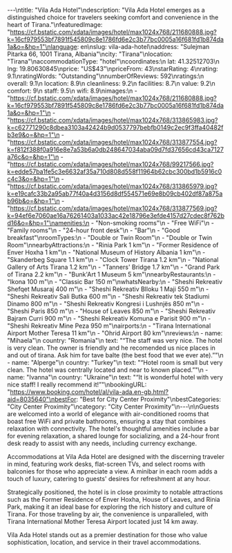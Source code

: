 ---\ntitle: "Vila Ada Hotel"\ndescription: "Vila Ada Hotel emerges as a distinguished choice for travelers seeking comfort and convenience in the heart of Tirana."\nfeaturedImage: "https://cf.bstatic.com/xdata/images/hotel/max1024x768/211680888.jpg?k=16cf979553bf7891f545809c8e1786fd6e2c3b77bc0005a16f681fd1b874da1a&o=&hp=1"\nlanguage: en\nslug: vila-ada-hotel\naddress: "Sulejman Pitarka 66, 1001 Tirana, Albania"\ncity: "Tirana"\nlocation: "Tirana"\naccommodationType: "hotel"\ncoordinates:\n  lat: 41.32512703\n  lng: 19.80630845\nprice: "US$43"\npriceFrom: 43\nstarRating: 4\nrating: 9.1\nratingWords: "Outstanding"\nnumberOfReviews: 592\nratings:\n  overall: 9.1\n  location: 8.9\n  cleanliness: 9.2\n  facilities: 8.7\n  value: 9.2\n  comfort: 9\n  staff: 9.5\n  wifi: 8.9\nimages:\n  - "https://cf.bstatic.com/xdata/images/hotel/max1024x768/211680888.jpg?k=16cf979553bf7891f545809c8e1786fd6e2c3b77bc0005a16f681fd1b874da1a&o=&hp=1"\n  - "https://cf.bstatic.com/xdata/images/hotel/max1024x768/313865983.jpg?k=c62771290c8dbea3103a42424b9d0537797bebfb0149c2ec9f3ffa40482fb3e9&o=&hp=1"\n  - "https://cf.bstatic.com/xdata/images/hotel/max1024x768/313877554.jpg?k=f812f388f0a916e8e7a53b6a0db248647034aba09d7fd37656cd43ca7127a76c&o=&hp=1"\n  - "https://cf.bstatic.com/xdata/images/hotel/max1024x768/99217566.jpg?k=edde57ba1fe5c3e6632af35a710d808d558f11964b62cbc300bd1b5916c0c4c3&o=&hp=1"\n  - "https://cf.bstatic.com/xdata/images/hotel/max1024x768/313865979.jpg?k=e19cafc33b2a95ab77f40a4d3156d8df554571e69e8b09cb402df87a875ab96b&o=&hp=1"\n  - "https://cf.bstatic.com/xdata/images/hotel/max1024x768/313877569.jpg?k=94ef6e7060ae16a76261403a1033ac42e18796e3efde4157d27cdec8f762bd16&o=&hp=1"\namenities:\n  - "Non-smoking rooms"\n  - "Free WiFi"\n  - "Family rooms"\n  - "24-hour front desk"\n  - "Bar"\n  - "Good breakfast"\nroomTypes:\n  - "Double or Twin Room"\n  - "Double or Twin Room"\nnearbyAttractions:\n  - "Rinia Park 1 km"\n  - "Former Residence of Enver Hoxha 1 km"\n  - "National Museum of History Albania 1 km"\n  - "Skanderbeg Square 1.1 km"\n  - "Clock Tower Tirana 1.2 km"\n  - "National Gallery of Arts Tirana 1.2 km"\n  - "Tanners' Bridge 1.7 km"\n  - "Grand Park of Tirana 2.2 km"\n  - "Bunk'Art 1 Museum 5 km"\nnearbyRestaurants:\n  - "Ikona 100 m"\n  - "Classic Bar 150 m"\nwhatsNearby:\n  - "Sheshi Rekreativ Shefqet Musaraj 400 m"\n  - "Sheshi Rekreativ Blloku 1 Maji 550 m"\n  - "Sheshi Rekreativ Sali Butka 600 m"\n  - "Sheshi Rekreativ tek Stadiumi Dinamo 800 m"\n  - "Sheshi Rekreativ Kongresi i Lushnjës 850 m"\n  - "Sheshi Paris 850 m"\n  - "House of Leaves 850 m"\n  - "Sheshi Rekreativ Bajram Curri 900 m"\n  - "Sheshi Rekreativ Komuna e Parisit 900 m"\n  - "Sheshi Rekreativ Mine Peza 950 m"\nairports:\n  - "Tirana International Airport Mother Teresa 11 km"\n  - "Ohrid Airport 80 km"\nreviews:\n  - name: "Mihaela"\n    country: "Romania"\n    text: "“The staff was very nice. The hotel is very clean. The owner is friendly and he recomended us nice places in and out of tirana. Ask him for tave balte (the best food that we ever ate).”"\n  - name: "Alperge"\n    country: "Turkey"\n    text: "“Hotel room is small but very clean.
The hotel was centrally located and near to known placed.”"\n  - name: "Ivanna"\n    country: "Ukraine"\n    text: "“It is wonderful hotel with very nice staff! I really recommend it!”"\nbookingURL: "https://www.booking.com/hotel/al/vila-ada.en-gb.html?aid=8035640"\nbestFor: "Best for City Center Proximity"\nbestCategories: "City Center Proximity"\ncategory: "City Center Proximity"\n---\n\nGuests are welcomed into a world of elegance with air-conditioned rooms that boast free WiFi and private bathrooms, ensuring a stay that combines relaxation with connectivity. The hotel's thoughtful amenities include a bar for evening relaxation, a shared lounge for socializing, and a 24-hour front desk ready to assist with any needs, including currency exchange.

Accommodations at Vila Ada Hotel are designed with the discerning traveler in mind, featuring work desks, flat-screen TVs, and select rooms with balconies for those who appreciate a view. A minibar in each room adds a touch of luxury, catering to guests' desires for refreshment at any hour.

Strategically positioned, the hotel is in close proximity to notable attractions such as the Former Residence of Enver Hoxha, House of Leaves, and Rinia Park, making it an ideal base for exploring the rich history and culture of Tirana. For those traveling by air, the convenience is unparalleled, with Tirana International Mother Teresa Airport located just 14 km away.

Vila Ada Hotel stands out as a premier destination for those who value sophistication, location, and service in their travel accommodations.